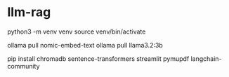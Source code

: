 # llm-rag

python3 -m venv venv
source venv/bin/activate

ollama pull nomic-embed-text
ollama pull llama3.2:3b

pip install chromadb sentence-transformers streamlit pymupdf langchain-community
